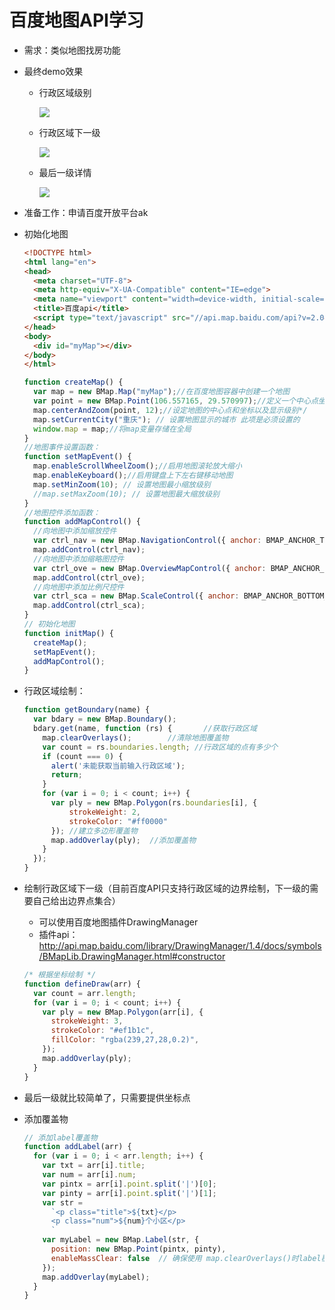 

# 百度地图API学习

* 需求：类似地图找房功能

* 最终demo效果

  * 行政区域级别

    ![](C:\Users\Administrator\Desktop\demo\img\1.jpg)

  * 行政区域下一级

     ![](C:\Users\Administrator\Desktop\demo\img\2.jpg)

  * 最后一级详情

    ![](C:\Users\Administrator\Desktop\demo\img\3.jpg)

* 准备工作：申请百度开放平台ak

* 初始化地图

  ```html
  <!DOCTYPE html>
  <html lang="en">
  <head>
    <meta charset="UTF-8">
    <meta http-equiv="X-UA-Compatible" content="IE=edge">
    <meta name="viewport" content="width=device-width, initial-scale=1, maximum-scale=1,user-scalable=no">
    <title>百度api</title>
    <script type="text/javascript" src="//api.map.baidu.com/api?v=2.0&ak=自己申请的ak"></script>
  </head>
  <body>
    <div id="myMap"></div>
  </body>
  </html>
  ```

  ```javascript
  function createMap() {
    var map = new BMap.Map("myMap");//在百度地图容器中创建一个地图
    var point = new BMap.Point(106.557165, 29.570997);//定义一个中心点坐标,城市经纬度
    map.centerAndZoom(point, 12);//设定地图的中心点和坐标以及显示级别*/
    map.setCurrentCity("重庆"); // 设置地图显示的城市 此项是必须设置的
    window.map = map;//将map变量存储在全局  
  }
  //地图事件设置函数： 
  function setMapEvent() {
    map.enableScrollWheelZoom();//启用地图滚轮放大缩小
    map.enableKeyboard();//启用键盘上下左右键移动地图
    map.setMinZoom(10); // 设置地图最小缩放级别
    //map.setMaxZoom(10); // 设置地图最大缩放级别
  }
  //地图控件添加函数：
  function addMapControl() {
    //向地图中添加缩放控件
    var ctrl_nav = new BMap.NavigationControl({ anchor: BMAP_ANCHOR_TOP_RIGHT, type: BMAP_NAVIGATION_CONTROL_SMALL });
    map.addControl(ctrl_nav);
    //向地图中添加缩略图控件  
    var ctrl_ove = new BMap.OverviewMapControl({ anchor: BMAP_ANCHOR_BOTTOM_RIGHT, isOpen: 1 });
    map.addControl(ctrl_ove);
    //向地图中添加比例尺控件
    var ctrl_sca = new BMap.ScaleControl({ anchor: BMAP_ANCHOR_BOTTOM_LEFT });
    map.addControl(ctrl_sca);
  }
  // 初始化地图
  function initMap() {
    createMap();
    setMapEvent();
    addMapControl();
  }
  ```

* 行政区域绘制：

  ```javascript
  function getBoundary(name) {
    var bdary = new BMap.Boundary();
    bdary.get(name, function (rs) {       //获取行政区域
      map.clearOverlays();        //清除地图覆盖物       
      var count = rs.boundaries.length; //行政区域的点有多少个
      if (count === 0) {
        alert('未能获取当前输入行政区域');
        return;
      }
      for (var i = 0; i < count; i++) {
        var ply = new BMap.Polygon(rs.boundaries[i], {
            strokeWeight: 2,
            strokeColor: "#ff0000" 
        }); //建立多边形覆盖物
        map.addOverlay(ply);  //添加覆盖物
      }
    });
  }
  ```

* 绘制行政区域下一级（目前百度API只支持行政区域的边界绘制，下一级的需要自己给出边界点集合）

  * 可以使用百度地图插件DrawingManager
  * 插件api：http://api.map.baidu.com/library/DrawingManager/1.4/docs/symbols/BMapLib.DrawingManager.html#constructor

  ```javascript
  /* 根据坐标绘制 */
  function defineDraw(arr) {
    var count = arr.length;
    for (var i = 0; i < count; i++) {
      var ply = new BMap.Polygon(arr[i], {
        strokeWeight: 3,
        strokeColor: "#ef1b1c",
        fillColor: "rgba(239,27,28,0.2)",
      });
      map.addOverlay(ply);
    }
  }
  ```

* 最后一级就比较简单了，只需要提供坐标点

* 添加覆盖物

  ```javascript
  // 添加label覆盖物
  function addLabel(arr) {
    for (var i = 0; i < arr.length; i++) {
      var txt = arr[i].title;
      var num = arr[i].num;
      var pintx = arr[i].point.split('|')[0];
      var pinty = arr[i].point.split('|')[1];
      var str =
        `<p class="title">${txt}</p>
        <p class="num">${num}个小区</p>
        `
      var myLabel = new BMap.Label(str, {
        position: new BMap.Point(pintx, pinty),
        enableMassClear: false  // 确保使用 map.clearOverlays()时label覆盖物不会被清除
      });
      map.addOverlay(myLabel);
    }
  }
  ```

  